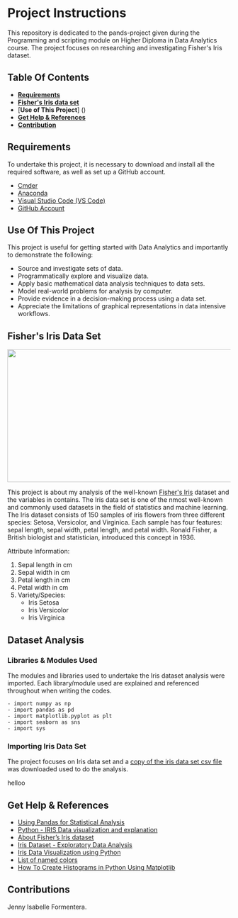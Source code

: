 # Project Instructions
This repository is dedicated to the pands-project given during the Programming and scripting module on Higher Diploma in Data Analytics course. The project focuses on researching and investigating Fisher's Iris dataset.

## Table Of Contents
- [**Requirements**]()
- [**Fisher's Iris data set**]()
- [**Use of This Project**] ()
- [**Get Help & References**]()
- [**Contribution**]()


## Requirements

To undertake this project, it is necessary to download and install all the required software, as well as set up a GitHub account.
- [Cmder](https://cmder.app/)
- [Anaconda](https://www.anaconda.com/products/individual)
- [Visual Studio Code (VS Code)](https://code.visualstudio.com/Download)
- [GitHub Account](https://github.com/jesabelle94)

## Use Of This Project

This project is useful for getting started with Data Analytics and importantly to demonstrate the following:
- Source and investigate sets of data.
- Programmatically explore and visualize data.
- Apply basic mathematical data analysis techniques to data sets.
- Model real-world problems for analysis by computer.
- Provide evidence in a decision-making process using a data set.
- Appreciate the limitations of graphical representations in data intensive workflows.

## Fisher's Iris Data Set

<img src="https://miro.medium.com/v2/resize:fit:1400/format:webp/1*lFC_U5j_Y8IXF4Ga87KNVg.png" width="800" height="300"/>

This project is about my analysis of the well-known [Fisher's Iris](https://archive.ics.uci.edu/dataset/53/iris) dataset and the variables in contains. The Iris 
data set is one of the nmost well-known and commonly used datasets in the field of statistics and machine learning. The Iris dataset consists of 150 samples of 
iris flowers from three different species: Setosa, Versicolor, and Virginica. Each sample has four features: sepal length, sepal width, petal length, and petal 
width. Ronald Fisher, a British biologist and statistician, introduced this concept in 1936.

Attribute Information:
1. Sepal length in cm
2. Sepal width in cm
3. Petal length in cm
4. Petal width in cm
5. Variety/Species:
    - Iris Setosa
    - Iris Versicolor
    - Iris Virginica

## Dataset Analysis
 
### Libraries & Modules Used

 The modules and libraries used to undertake the Iris dataset analysis were imported. Each library/module used are explained and referenced throughout when writing the codes. 

    - import numpy as np
    - import pandas as pd
    - import matplotlib.pyplot as plt
    - import seaborn as sns
    - import sys

### Importing Iris Data Set

The project focuses on Iris data set and a [copy of the iris data set csv file](https://archive.ics.uci.edu/dataset/53/iris) was downloaded used to do the 
analysis. 

helloo






## Get Help & References 

- [Using Pandas for Statistical Analysis](https://learncodingfast.compython-for-data-science-how-to-output-basic-summary-statistics-using-a-single-pandas-function/)
- [Python - IRIS Data visualization and explanation](https://www.kaggle.com/code/abhishekkrg/python-iris-data-visualization-and-explanation)
- [About Fisher’s Iris dataset](https://www.angela1c.com/projects/iris_project/the-iris-dataset/)
- [Iris Dataset - Exploratory Data Analysis](https://www.kaggle.com/code/lalitharajesh/iris-dataset-exploratory-data-analysis)
- [Iris Data Visualization using Python](https://www.kaggle.com/code/aschakra/iris-data-visualization-using-python)
- [List of named colors](https://matplotlib.org/stable/gallery/color/named_colors.html)
- [How To Create Histograms in Python Using Matplotlib](https://www.nickmccullum.com/python-visualization/histogram/)
 

## Contributions

Jenny Isabelle Formentera.